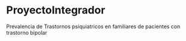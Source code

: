 # ProyectoIntegrador
Prevalencia de Trastornos psiquiatricos  en familiares de pacientes con trastorno bipolar
